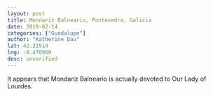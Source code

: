 ```yaml
---
layout: post
title: Mondariz Balneario, Pontevedra, Galicia
date: 2019-02-14
categories: ["Guadalupe"]
author: "Katherine Dau"
lat: 42.22514
lng: -8.470969
desc: unverified
---
```

It appears that Mondariz Balneario is actually devoted to Our Lady of Lourdes.

